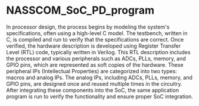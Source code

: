 # NASSCOM_SoC_PD_program

In processor design, the process begins by modeling the system's specifications, often using a high-level C model. The testbench, written in C, is compiled and run to verify that the specifications are correct. Once verified, the hardware description is developed using Register Transfer Level (RTL) code, typically written in Verilog. This RTL description includes the processor and various peripherals such as ADCs, PLLs, memory, and GPIO pins, which are represented as soft copies of the hardware. These peripheral IPs (Intellectual Properties) are categorized into two types: macros and analog IPs. The analog IPs, including ADCs, PLLs, memory, and GPIO pins, are designed once and reused multiple times in the circuitry. After integrating these components into the SoC, the same application program is run to verify the functionality and ensure proper SoC integration.
